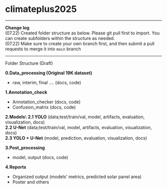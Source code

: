 # climateplus2025
--------------------
**Change log**\
(07.22) Created folder structure as below. Please git pull first to import. You can create subfolders within the structure as needed.\
(07.22) Make sure to create your own branch first, and then submit a pull requests to merge it into `main` branch


---------------------
Folder Structure (Draft)


**0.Data_processing (Original 19K dataset)**
  - raw, interim, final .... (docs, code)

**1.Annotation_check**
  - Annotation_checker (docs, code)
  - Confusion_matrix (docs, code)
    
**2.Models**\ 
**2.1 YOLO** (data;test/train/val, model, artifacts, evaluation, visualization, docs)\
**2.2 U-Net** (data;test/train/val, model, artifacts, evaluation, visualization, docs)\
**2.3 YOLO + U-Net** (model, prediction, evaluation, visualization, docs)

**3.Post_processing**
  - model, output (docs, code)

**4.Reports**
  - Organized output (models' metrics, predicted solar panel area)
  - Poster and others
